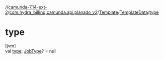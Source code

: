 //[camunda-7.14-ext-2](../../../../index.md)/[com.hydra_billing.camunda.api.planado_v2](../../index.md)/[Template](../index.md)/[TemplateData](index.md)/[type](type.md)

# type

[jvm]\
val [type](type.md): [JobType](../../../com.hydra_billing.camunda.api.planado_v2.common_types.job/-job-type/index.md)? = null
